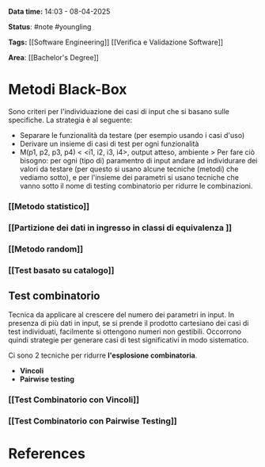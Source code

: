 **Data time:** 14:03 - 08-04-2025

**Status**: #note #youngling 

**Tags:** [[Software Engineering]] [[Verifica e Validazione Software]]

**Area**: [[Bachelor's Degree]]
# Metodi Black-Box

Sono criteri per l'individuazione dei casi di input che si basano sulle specifiche. La strategia è al seguente:
- Separare le funzionalità da testare (per esempio usando i casi d'uso)
- Derivare un insieme di casi di test per ogni funzionalità
- M(p1, p2, p3, p4) < <i1, i2, i3, i4>, output atteso, ambiente >
	Per fare ciò bisogno: per ogni (tipo di) paramentro di input andare ad individurare dei valori da testare (per questo si usano alcune tecniche (metodi) che vediamo sotto), e per l'insieme dei parametri si usano tecniche che vanno sotto il nome di testing combinatorio per ridurre le combinazioni.

### [[Metodo statistico]]

### [[Partizione dei dati in ingresso in classi di equivalenza ]]

### [[Metodo random]]

### [[Test basato su catalogo]]

## Test combinatorio
Tecnica da applicare al crescere del numero dei parametri in input.
In presenza di più dati in input, se si prende il prodotto cartesiano dei casi di test individuati, facilmente si ottengono numeri non gestibili.
Occorrono quindi strategie per generare casi di test significativi in modo sistematico.

Ci sono 2 tecniche per ridurre **l'esplosione combinatoria**.
- **Vincoli**
- **Pairwise testing**
### [[Test Combinatorio con Vincoli]]

### [[Test Combinatorio con Pairwise Testing]]
# References